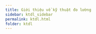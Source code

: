 ```yaml
---
title: Giới thiệu về kỹ thuật đo lường
sidebar: ktdl_sidebar
permalink: ktdl.html
folder: ktdl
---
```


